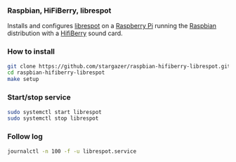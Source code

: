 ### Raspbian, HiFiBerry, librespot

Installs and configures [librespot](https://github.com/librespot-org/librespot) on a [Raspberry Pi](https://www.raspberrypi.org/) running the [Raspbian](https://raspbian.org/) distribution with a [HifiBerry](https://www.hifiberry.com/) sound card.

### How to install

```sh
git clone https://github.com/stargazer/raspbian-hifiberry-librespot.git
cd raspbian-hifiberry-librespot
make setup
```

### Start/stop service

```sh
sudo systemctl start librespot
sudo systemctl stop librespot
```

### Follow log

```sh
journalctl -n 100 -f -u librespot.service
```
